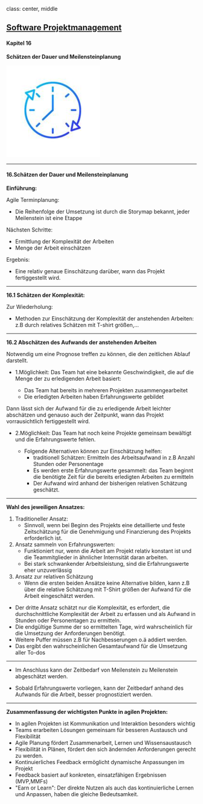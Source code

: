 class: center, middle

## [Software Projektmanagement](index.html)

#### Kapitel 16
**Schätzen der Dauer und Meilensteinplanung**

![](media/kapitel11bis16/dauer.PNG)


---

#### 16.Schätzen der Dauer und Meilensteinplanung

**Einführung:**

Agile Terminplanung:

- Die Reihenfolge der Umsetzung ist durch die Storymap bekannt, jeder Meilenstein ist eine Etappe

Nächsten Schritte:
- Ermittlung der Komplexität der Arbeiten
- Menge der Arbeit einschätzen

Ergebnis:
- Eine relativ genaue Einschätzung darüber, wann das Projekt fertiggestellt wird.

---

**16.1 Schätzen der Komplexität:**

Zur Wiederholung:
- Methoden zur Einschätzung der Komplexität der anstehenden Arbeiten:
    z.B durch relatives Schätzen mit T-shirt größen,...

---

**16.2 Abschätzen des Aufwands der anstehenden Arbeiten**

Notwendig um eine Prognose treffen zu können, die den zeitlichen Ablauf darstellt.

- 1.Möglichkeit: Das Team hat eine bekannte Geschwindigkeit, die auf die Menge der zu erledigenden Arbeit basiert:

   - Das Team hat bereits in mehreren Projekten zusammengearbeitet
   - Die erledigten Arbeiten haben Erfahrungswerte gebildet

Dann lässt sich der Aufwand für die zu erledigende Arbeit leichter abschätzen und genauso auch der Zeitpunkt, wann das Projekt vorrausichtlich fertiggestellt wird.

- 2.Möglichkeit: Das Team hat noch keine Projekte gemeinsam bewältigt und die Erfahrungswerte fehlen.

   - Folgende Alternativen können zur Einschätzung helfen:
     - traditionell Schätzen: Ermitteln des Arbeitsaufwand in z.B Anzahl Stunden oder Personentage
     - Es werden erste Erfahrungswerte gesammelt: das Team beginnt die benötigte Zeit für die bereits erledigten Arbeiten zu ermitteln
     - Der Aufwand wird anhand der bisherigen relativen Schätzung geschätzt.
    
---

**Wahl des jeweiligen Ansatzes:**

1. Traditioneller Ansatz:
    - Sinnvoll, wenn bei Beginn des Projekts eine detaillierte und feste Zeitschätzung für die Genehmigung und Finanzierung des Projekts erforderlich ist.
2. Ansatz sammeln von Erfahrungswerten:
   - Funktioniert nur, wenn die Arbeit am Projekt relativ konstant ist und die Teammitglieder in ähnlicher Internsität daran arbeiten.
   - Bei stark schwankender Arbeitsleistung, sind die Erfahrungswerte eher unzuverlässig
3. Ansatz zur relativen Schätzung
   - Wenn die ersten beiden Ansätze keine Alternative bilden, kann z.B über die relative Schätzung mit T-Shirt größen der Aufwand für die Arbeit eingeschätzt werden.
  
- Der dritte Ansatz schätzt nur die Komplexität, es erfordert, die durchschnittliche Komplexität der Arbeit zu erfassen und als Aufwand in Stunden oder Personentagen zu ermitteln. 
- Die endgültige Summe der so ermittelten Tage, wird wahrscheinlich für die Umsetzung der Anforderungen benötigt.
- Weitere Puffer müssen z.B für Nachbesserungen o.ä addiert werden.
- Das ergibt den wahrscheinlichen Gesamtaufwand für die Umsetzung aller To-dos

---

- Im Anschluss kann der Zeitbedarf von Meilenstein zu Meilenstein abgeschätzt werden.

- Sobald Erfahrungswerte vorliegen, kann der Zeitbedarf anhand des Aufwands für die Arbeit, besser prognostiziert werden.

---

**Zusammenfassung der wichtigsten Punkte in agilen Projekten:**

- In agilen Projekten ist Kommunikation und Interaktion besonders wichtig
- Teams erarbeiten Lösungen gemeinsam für besseren Austausch und Flexibilität
- Agile Planung fördert Zusammenarbeit, Lernen und Wissensaustausch
- Flexibilität in Plänen, fördert den sich ändernden Anforderungen gerecht zu werden.
- Kontinuierliches Feedback ermöglicht dynamische Anpassungen im Projekt
- Feedback basiert auf konkreten, einsatzfähigen Ergebnissen (MVP,MMFs)
- "Earn or Learn": Der direkte Nutzen als auch das kontinuierliche Lernen und Anpassen, haben die gleiche Bedeutsamkeit.


